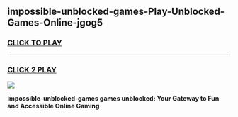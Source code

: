 
## impossible-unblocked-games-Play-Unblocked-Games-Online-jgog5
<h3>
<a href="https://premium76.site?title=impossible-unblocked-games&ref=25A">CLICK TO PLAY</a></h3>
<hr>

<h3>
<a href="https://premium76.site?title=impossible-unblocked-games&ref=25A">CLICK 2 PLAY</a>
  
</h3>

<a href="https://premium76.site?title=impossible-unblocked-games&ref=25A"><img src="https://clearcache.store/games.png"></a>


**impossible-unblocked-games games unblocked: Your Gateway to Fun and Accessible Online Gaming**
